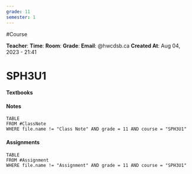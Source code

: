 ```yaml
---
grade: 11
semester: 1
---
```


#Course

**Teacher**: 
**Time**:
**Room**:
**Grade**: 
**Email**: @hwcdsb.ca
**Created At**: Aug 04, 2023 - 21:41
# SPH3U1

#### Textbooks

#### Notes
```dataview
TABLE 
FROM #ClassNote 
WHERE file.name != "Class Note" AND grade = 11 AND course = "SPH3U1"
```
#### Assignments
```dataview
TABLE 
FROM #Assignment 
WHERE file.name != "Assignment" AND grade = 11 AND course = "SPH3U1"
```
